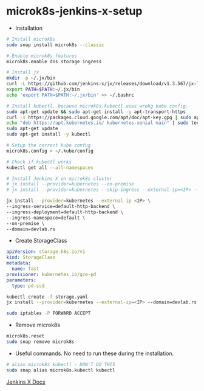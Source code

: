 # microk8s-jenkins-x-setup

- Installation
```bash
# Install microk8s
sudo snap install microk8s --classic

# Enable microk8s features
microk8s.enable dns storage ingress

# Install jx
mkdir -p ~/.jx/bin
curl -L https://github.com/jenkins-x/jx/releases/download/v1.3.567/jx-linux-amd64.tar.gz | tar xzv -C ~/.jx/bin
export PATH=$PATH:~/.jx/bin
echo 'export PATH=$PATH:~/.jx/bin' >> ~/.bashrc

# Install kubectl, because microk8s.kubectl uses wrokg kube config.
sudo apt-get update && sudo apt-get install -y apt-transport-https
curl -s https://packages.cloud.google.com/apt/doc/apt-key.gpg | sudo apt-key add -
echo "deb https://apt.kubernetes.io/ kubernetes-xenial main" | sudo tee -a /etc/apt/sources.list.d/kubernetes.list
sudo apt-get update
sudo apt-get install -y kubectl

# Setup the correct kube confug
microk8s.config > ~/.kube/config

# Check if kubectl works
kubectl get all --all-namespaces

# Install Jenkins X on microk8s cluster
# jx install --provider=kubernetes --on-premise
# jx install --provider=kubernetes --skip-ingress --external-ip=<IP> --domain=devlab.rs
```

```bash
jx install --provider=kubernetes --external-ip <IP> \
--ingress-service=default-http-backend \
--ingress-deployment=default-http-backend \
--ingress-namespace=default \
--on-premise \
--domain=devlab.rs
```

- Create StorageClass
```yaml
apiVersion: storage.k8s.io/v1
kind: StorageClass
metadata:
  name: fast
provisioner: kubernetes.io/gce-pd
parameters:
  type: pd-ssd
```

```bash
kubectl create -f storage.yaml
jx install --provider=kubernetes --external-ip=<IP> --domain=devlab.rs --on-premise
```
```bash
sudo iptables -P FORWARD ACCEPT
```


- Remove microk8s
```bash
microk8s.reset
sudo snap remove microk8s
```

- Useful commands. No need to run these during the installation.

```bash 
# alias microk8s kubectl - DON'T DO THIS
sudo snap alias microk8s.kubectl kubectl
```

[Jenkins X Docs](https://jenkins-x.io/getting-started/install-on-cluster/#installing-jenkins-x-on-premise)
